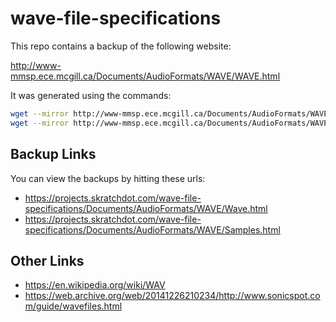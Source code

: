 # wave-file-specifications

This repo contains a backup of the following website:

http://www-mmsp.ece.mcgill.ca/Documents/AudioFormats/WAVE/WAVE.html

It was generated using the commands:

```bash
wget --mirror http://www-mmsp.ece.mcgill.ca/Documents/AudioFormats/WAVE/Wave.html
wget --mirror http://www-mmsp.ece.mcgill.ca/Documents/AudioFormats/WAVE/Samples.html
```

## Backup Links

You can view the backups by hitting these urls:

- https://projects.skratchdot.com/wave-file-specifications/Documents/AudioFormats/WAVE/Wave.html
- https://projects.skratchdot.com/wave-file-specifications/Documents/AudioFormats/WAVE/Samples.html

## Other Links

- https://en.wikipedia.org/wiki/WAV
- https://web.archive.org/web/20141226210234/http://www.sonicspot.com/guide/wavefiles.html
